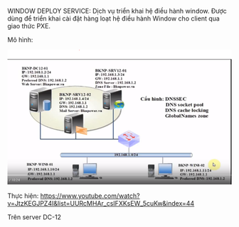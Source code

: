 WINDOW DEPLOY SERVICE: Dịch vụ triển khai hệ điều hành window. Được dùng để triển khai cài đặt hàng loạt hệ điều hành Window cho client qua giao thức PXE. 

Mô hình: 

![](image\WDS.PNG)

Thực hiện: https://www.youtube.com/watch?v=JtzKEGJPZ4I&list=UURcMHAr_csIFXKsEW_5cuKw&index=44

Trên server DC-12
